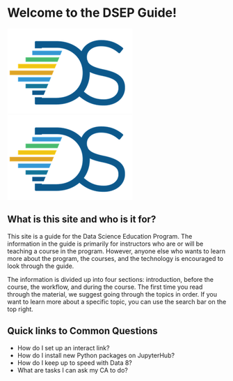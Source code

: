 # Welcome to the DSEP Guide!

![](/assets/hi.png)![](/assets/logo.png)

## What is this site and who is it for?

This site is a guide for the Data Science Education Program. The information in the guide is primarily for instructors who are or will be teaching a course in the program. However, anyone else who wants to learn more about the program, the courses, and the technology is encouraged to look through the guide.

The information is divided up into four sections: introduction, before the course, the workflow, and during the course. The first time you read through the material, we suggest going through the topics in order. If you want to learn more about a specific topic, you can use the search bar on the top right.

## Quick links to Common Questions

* How do I set up an interact link?
* How do I install new Python packages on JupyterHub?
* How do I keep up to speed with Data 8?
* What are tasks I can ask my CA to do?



